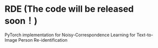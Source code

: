 # RDE (The code will be released soon！)
PyTorch implementation for Noisy-Correspondence Learning for Text-to-Image Person Re-identification
